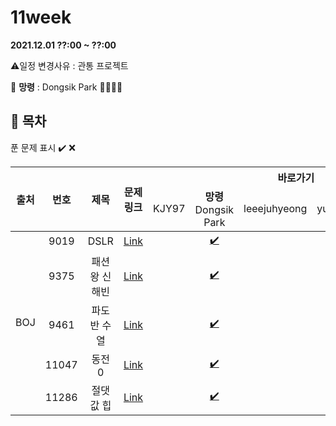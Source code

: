 # 11week

**2021.12.01 ??:00 ~ ??:00**

:warning:일정 변경사유 : 관통 프로젝트

:loudspeaker: **망령** : Dongsik Park :tada::tada::tada::tada:

## :bookmark_tabs: 목차

푼 문제 표시 ✔️ ❌

<table>
    <thead align="center">
        <tr>
            <th rowspan ="2" >출처</th>
            <th rowspan ="2">번호</th>
            <th rowspan ="2">제목</th>
            <th rowspan ="2">문제링크</th>
            <th colspan ="5">바로가기</th>
        </tr>
         <tr>
            <td>KJY97</td>
            <td><b>망령</b><br> Dongsik Park</td>
            <td>leeejuhyeong</td>
            <td>yunwonjeong</td>
            <td>ChaerinYu</td>
        </tr>
    </thead>
    <tbody  align="center">
    	<tr>
    		<td rowspan="5">BOJ</td>
    		<td>9019</td>
    		<td>DSLR</td>
    		<td><a href="https://www.acmicpc.net/problem/9019">Link</a></td>
            <td><a href=" "> </a></td>
            <td><a href="dongsiik/BOJ_9019.java">✔️</a></td>
            <td><a href=" "> </a></td>
            <td><a href=" "> </a></td>
            <td><a href="chaerin/BOJ_9019_3.java">✔️</a></td>
    	</tr>
    	<tr>
    		<td>9375</td>
    		<td>패션왕 신해빈</td>
    		<td><a href="https://www.acmicpc.net/problem/9375">Link</a></td>
    		<td><a href=" "> </a></td>
            <td><a href="dongsiik/BOJ_9375.java">✔️</a></td>
    		<td><a href=" "> </a></td>
    		<td><a href=" "> </a></td>
            <td><a href="chaerin/BOJ_9375.java">✔️</a></td>
    	</tr>
      <tr>
    		<td>9461</td>
    		<td>파도반 수열</td>
    		<td><a href="https://www.acmicpc.net/problem/9461">Link</a></td>
    		<td><a href=" "> </a></td>
            <td><a href="dongsiik/BOJ_9461.java">✔️</a></td>
    		<td><a href=" "> </a></td>
    		<td><a href=""> </a></td>
            <td><a href="chaerin/BOJ_9461.java">✔️</a></td>
    	</tr>
      <tr>
    		<td>11047</td>
    		<td>동전 0</td>
    		<td><a href="https://www.acmicpc.net/problem/11047">Link</a></td>
    		<td><a href=" "> </a></td>
            <td><a href="dongsiik/BOJ_11047.java">✔️</a></td>
    		<td><a href=" "> </a></td>
    		<td><a href=" "> </a></td>
            <td><a href="chaerin/BOJ_11047.java">✔️</a></td>
    	</tr>
      <tr>
    		<td>11286</td>
    		<td>절댓값 힙</td>
    		<td><a href="https://www.acmicpc.net/problem/11286">Link</a></td>
    		<td><a href=" ">  </a></td>
            <td><a href="dongsiik/BOJ_11286.java">✔️</a></td>
    		<td><a href=" "> </a></td>
    		<td><a href=" "> </a></td>
            <td><a href="chaerin/BOJ_11286_2.java">✔️</a></td>
    	</tr>
    </tbody>
</table>

